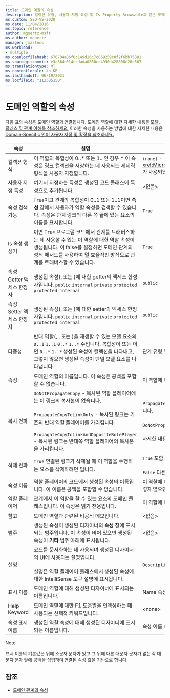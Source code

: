 ```yaml
---
title: 도메인 역할의 속성
description: 컬렉션 유형, 사용자 지정 특성 및 Is Property Browsable과 같은 도메인 역할과 연결된 속성에 대해 알아봅니다.
ms.custom: SEO-VS-2020
ms.date: 11/04/2016
ms.topic: reference
author: mgoertz-msft
ms.author: mgoertz
manager: jmartens
ms.workload:
- multiple
ms.openlocfilehash: 670704a86f0c149d26c7c869259c0f2f6bb75881
ms.sourcegitcommit: e3a364c014ccdada0860cc4930d428808e20d667
ms.translationtype: MT
ms.contentlocale: ko-KR
ms.lasthandoff: 06/19/2021
ms.locfileid: "112385150"
---
```

# <a name="properties-of-domain-roles"></a>도메인 역할의 속성
다음 표의 속성은 도메인 역할과 연결됩니다. 도메인 역할에 대한 자세한 내용은 [모델, 클래스 및 관계 이해를 참조하세요.](../modeling/understanding-models-classes-and-relationships.md) 이러한 속성을 사용하는 방법에 대한 자세한 내용은 [Domain-Specific 언어 사용자 지정 및 확장을 참조하세요.](../modeling/customizing-and-extending-a-domain-specific-language.md)

|속성|설명|기본값|
|-|-|-|
|컬렉션 형식|이 역할의 복합성이 0..* 또는 1.. 인 경우 \* 이 속성은 링크 컬렉션을 저장하는 데 사용되는 제네릭 형식을 사용자 지정합니다.|`(none)` - <xref:Microsoft.VisualStudio.Modeling.LinkedElementCollection%601> 가 사용되었습니다.|
|사용자 지정 특성|여기서 지정하는 특성은 생성된 코드 클래스에 특성으로 추가됩니다.|<없음\>|
|속성 검색 가능|`True`이고 관계의 복합성이 0..1 또는 1..1이면 **속성** 창에서 사용자가 역할 속성을 검색할 수 있습니다. 속성은 관계 링크의 다른 쪽 끝에 있는 요소의 이름을 표시합니다.|`True`|
|Is 속성 생성기|이면 `True` 프로그램 코드에서 관계를 트래버스하는 데 사용할 수 있는 이 역할에 대한 역할 속성이 생성됩니다. 이 false를 설정하면 도메인 관계의 정적 메서드를 사용하여 덜 효율적인 방식으로 관계를 트래버스할 수 있습니다.|`True`|
|속성 Getter 액세스 한정자|생성된 속성(, 또는 )에 대한 getter의 액세스 한정자입니다. `public` `internal` `private` `protected` `protected internal`|`public`|
|속성 Setter 액세스 한정자|생성된 속성(, 또는 )에 대한 setter의 액세스 한정자입니다. `public` `internal` `private` `protected` `protected internal`|`public`|
|다중성|반대 역할(, , 또는 )을 재생할 수 있는 모델 요소의 `0..1` `1..1` `0..*` `1..*` 수입니다. 복합성이 또는 이면 `0..*` `1..*` 생성된 속성이 컬렉션을 나타내고, 그렇지 않으면 생성된 속성이 단일 모델 요소를 나타냅니다.|관계 유형 및 관계의 원본 역할인지 아니면 대상 역할인지에 따라 달라집니다.|
|속성|도메인 역할의 이름입니다. 이 속성은 공백을 포함할 수 없습니다.|이 역할에 대한 역할 플레이어의 도메인 클래스 이름입니다.|
|복사 전파|`DoNotPropagateCopy` - 복사된 역할 플레이어에는 이 링크의 복사본이 없습니다.<br /><br /> `PropagateCopyToLinkOnly` - 복사된 링크는 기존의 반대 역할 플레이어를 가리킵니다.<br /><br /> `PropagateCopyToLinkAndOppositeRolePlayer` - 복사된 링크는 반대쪽 역할 플레이어의 복사본을 가리킵니다.|`PropagateCopyToLinkAndOppositeRolePlayer` 포함의 원본 역할에 대한 입니다.<br /><br /> `DoNotPropagateCopy` 다른 역할의 경우 입니다.<br /><br /> 자세한 내용은 [복사 동작 사용자 지정을 참조하세요.](../modeling/customizing-copy-behavior.md)|
|삭제 전파|`True` 연결된 링크가 삭제될 때 이 역할을 수행하는 요소를 삭제하려면 입니다.|`True` 포함 역할의 대상에 대한 입니다.<br /><br /> `False` 다른 역할의 경우 입니다.|
|속성 이름|역할 플레이어의 코드에서 생성된 속성의 이름입니다. 이 이름은 공백을 포함할 수 없습니다.|이 역할에 0대 1 또는 일 대 일 복합성이 있는 경우 반대 역할의 이름입니다. 그렇지 않으면 반대 역할의 복수화된 이름입니다.|
|역할 플레이어|관계에서 이 역할을 할 수 있는 요소의 도메인 클래스입니다. 이 속성은 읽기 전용입니다.|이 역할에 대한 역할 플레이어의 도메인 클래스입니다.|
|참고|도메인 역할과 관련된 비공식 메모입니다.|<없음\>|
|범주|생성된 속성이 생성된 디자이너의 **속성** 창에 표시되는 범주입니다. 이 속성이 비어 있으면 생성된 속성이 **기타** 범주 아래에 표시됩니다.|<없음\>|
|설명|코드를 문서화하는 데 사용되며 생성된 디자이너의 UI에 사용되는 설명입니다.<br /><br /> 설명은 역할 플레이어 클래스에서 생성된 속성에 대한 IntelliSense 도구 설명에 표시됩니다.|`Description for`*역할의 전체 이름*|
|표시 이름|도메인 역할에 대해 생성된 디자이너에 표시되는 이름입니다.|Name 속성의 조정된 값입니다.|
|Help Keyword|도메인 역할에 대한 F1 도움말을 인덱싱하는 데 사용되는 선택적 키워드입니다.|\<none>|
|속성 표시 이름|생성된 역할 속성에 대해 생성된 디자이너에 표시되는 이름입니다.|속성 이름 속성의 조정된 값입니다.|

> [!NOTE]
> 표시 이름의 기본값은 뒤에 소문자 문자가 있고 그 뒤에 다른 대문자 문자가 없는 각 대문자 문자 앞에 공백을 삽입하여 연결된 속성 값을 기반으로 합니다.

## <a name="see-also"></a>참조

- [도메인 관계의 속성](../modeling/properties-of-domain-relationships.md)